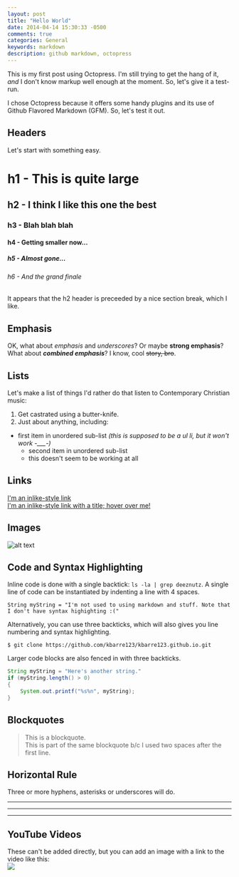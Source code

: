 ```yaml
---
layout: post
title: "Hello World"
date: 2014-04-14 15:30:33 -0500
comments: true
categories: General
keywords: markdown
description: github markdown, octopress
---
```


This is my first post using Octopress. I'm still trying to get the hang of it, *and* I don't know markup well enough at the moment. So, let's give it a test-run.
<!-- more -->

I chose Octopress because it offers some handy plugins and its use of Github Flavored Markdown (GFM). So, let's test it out.

## Headers
Let's start with something easy.
# h1 - This is quite large
## h2 - I think I like this one the best
### h3 - Blah blah blah
#### h4 - Getting smaller now...
##### h5 - Almost gone...
###### h6 - And the grand finale

It appears that the h2 header is preceeded by a nice section break, which I like.

## Emphasis
OK, what about *emphasis* and _underscores_? Or maybe **strong emphasis**? What about **_combined emphasis_**? I know, cool ~~story, bro~~.

## Lists
Let's make a list of things I'd rather do that listen to Contemporary Christian music:

1. Get castrated using a butter-knife.
2. Just about anything, including:
* first item in unordered sub-list  _(this is supposed to be a ul li, but it won't work -\_\_\_-)_
  * second item in unordered sub-list
  * this doesn't seem to be working at all

## Links
[I'm an inlike-style link](http://www.google.com)<br>
[I'm an inlike-style link with a title; hover over me!](http://www.google.com "See, I told you.")

## Images
![alt text](https://i.imgur.com/Jx8SJmu.jpg "lolerskates")

## Code and Syntax Highlighting
Inline code is done with a single backtick: `ls -la | grep deeznutz`.  A single line of code can be instantiated by indenting a line with 4 spaces.
    
    String myString = "I'm not used to using markdown and stuff. Note that I don't have syntax highighting :("

Alternatively, you can use three backticks, which will also gives you line numbering and syntax highlighting.  

``` 
$ git clone https://github.com/kbarre123/kbarre123.github.io.git
```

Larger code blocks are also fenced in with three backticks. 

```java Here's some Java code http://www.google.com Link
String myString = "Here's another string."
if (myString.length() > 0)
{
    System.out.printf("%s%n", myString);
}
```

<!--## Tables
Colons can be used to align columns.

| Tables        | Are           | Cool  |
| ------------- |:-------------:| -----:|
| col 3 is      | right-aligned | $1600 |
| col 2 is      | centered      |   $12 |
| zebra stripes | are neat      |    $1 |

The outer pipes (|) are optional, and you don't need to make the raw Markdown line up prettily. You can also use inline Markdown.

Markdown | Less | Pretty
--- | --- | ---
*Still* | `renders` | **nicely**
1 | 2 | 3

First Header  | Second Header
------------- | -------------
Content Cell  | Content Cell
Content Cell  | Content Cell -->

## Blockquotes
> This is a blockquote.  
> This is part of the same blockquote b/c I used two spaces after the first line.

## Horizontal Rule
Three or more hyphens, asterisks or underscores will do.

---
***
___

## YouTube Videos
These can't be added directly, but you can add an image with a link to the video like this:  
<a href="https://www.youtube.com/watch?v=dw2vg9xzb4w" target="blank"><img src="https://img.youtube.com/vi/dw2vg9xzb4w/hqdefault.jpg"></a>